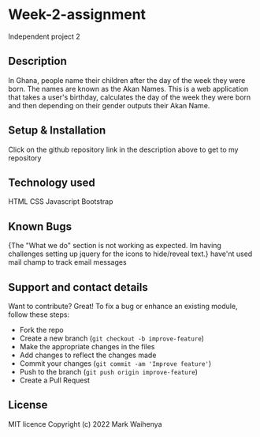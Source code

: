 # Week-2-assignment
Independent project 2
## Description
In Ghana, people name their children after the day of the week they were born. The names are known as the Akan Names. This is a web application that takes a user's birthday, calculates the day of the week they were born and then depending on their gender outputs their Akan Name.

## Setup & Installation
Click on the github repository link in the description above to get to my repository

## Technology used
HTML
CSS
Javascript
Bootstrap

## Known Bugs
{The "What we do" section is not working as expected. Im having challenges setting up jquery for the icons to hide/reveal text.}
have'nt used mail champ to track email messages

## Support and contact details
Want to contribute? Great!
To fix a bug or enhance an existing module, follow these steps:

- Fork the repo
- Create a new branch (`git checkout -b improve-feature`)
- Make the appropriate changes in the files
- Add changes to reflect the changes made
- Commit your changes (`git commit -am 'Improve feature'`)
- Push to the branch (`git push origin improve-feature`)
- Create a Pull Request 

## License
MIT licence Copyright (c) 2022 Mark Waihenya
